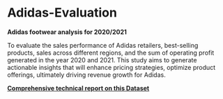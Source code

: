 # Adidas-Evaluation
**Adidas footwear analysis for 2020/2021**

To evaluate the sales performance of Adidas retailers, best-selling products, sales across different regions, and the sum of operating profit generated in the year 2020 and 2021. This study aims to generate actionable insights that will enhance pricing strategies, optimize product offerings, ultimately driving revenue growth for Adidas.

[**Comprehensive technical report on this Dataset**](https://medium.com/@akinteyeidris/comprehensive-evaluation-of-adidas-footwears-for-year-2020-2021-72dd7c11975e)  
#####
